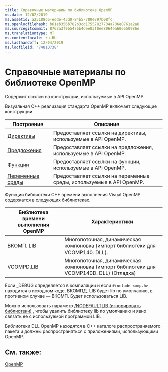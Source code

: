 ```yaml
---
title: Справочные материалы по библиотеке OpenMP
ms.date: 12/02/2019
ms.assetid: a25188c6-edde-43d0-84b5-780e797b08fc
ms.openlocfilehash: b61eb356b782b3cd17557827734a706e0761a2a8
ms.sourcegitcommit: 8762a3f9b5476b4dee03f0ee8064ea606550986e
ms.translationtype: MT
ms.contentlocale: ru-RU
ms.lasthandoff: 12/04/2019
ms.locfileid: "74810738"
---
```

# <a name="openmp-library-reference"></a>Справочные материалы по библиотеке OpenMP

Содержит ссылки на конструкции, используемые в API OpenMP.

Визуальная C++ реализация стандарта OpenMP включает следующие конструкции.

|Построение|Описание|
|---------------|-----------------|
|[Директивы](openmp-directives.md)|Предоставляет ссылки на директивы, используемые в API OpenMP.|
|[Предложения](openmp-clauses.md)|Предоставляет ссылки на предложения, используемые в API OpenMP.|
|[Функции](openmp-functions.md)|Предоставляет ссылки на функции, используемые в API OpenMP.|
|[Переменные среды](openmp-environment-variables.md)|Предоставляет ссылки на переменные среды, используемые в API OpenMP.|

Функции библиотеки C++ времени выполнения Visual OpenMP содержатся в следующих библиотеках.

|Библиотека времени выполнения OpenMP|Характеристики|
|------------------------------|---------------------|
|ВКОМП. LIB|Многопоточная, динамическая компоновка (импорт библиотеки для VCOMP140. DLL).|
|VCOMPD.LIB|Многопоточная, динамическая компоновка (импорт библиотеки для VCOMP140D. DLL) (Отладка)|

Если _DEBUG определяется в компиляции и если `#include <omp.h>` находится в исходном коде, ВКОМПД. LIB будет lib по умолчанию, в противном случае — ВКОМП. Будет использоваться LIB.

Можно использовать параметр [/NODEFAULTLIB (игнорировать библиотеки)](../../../build/reference/nodefaultlib-ignore-libraries.md) , чтобы удалить библиотеку lib по умолчанию и явно связать ее с используемой программой LIB.

Библиотеки DLL OpenMP находятся в C++ каталоге распространяемого пакета и должны распространяться с приложениями, использующими OpenMP.

## <a name="see-also"></a>См. также:

[OpenMP](../../../parallel/openmp/openmp-in-visual-cpp.md)
